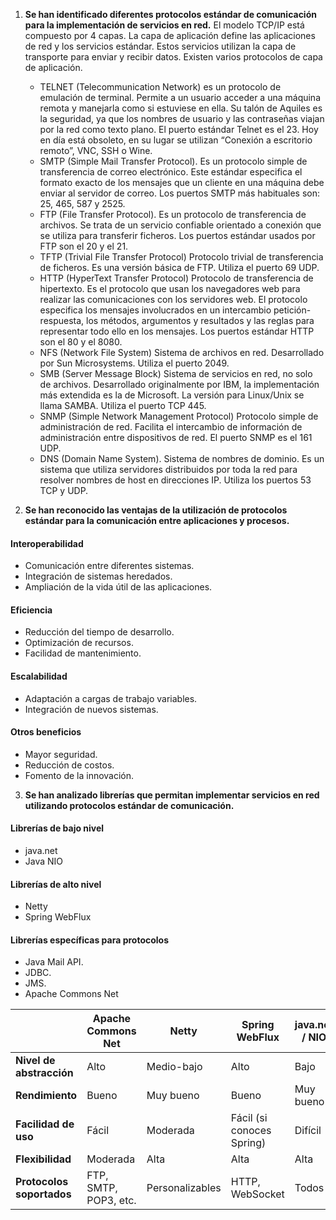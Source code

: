  1. **Se han identificado diferentes protocolos estándar de comunicación para la implementación de servicios en red.** 
El modelo TCP/IP está compuesto por 4 capas. La capa de aplicación define las aplicaciones de red y los servicios estándar. Estos servicios utilizan la capa de transporte para enviar y recibir datos. Existen varios protocolos de capa de aplicación.
	- TELNET (Telecommunication Network) es un protocolo de emulación de terminal. Permite a un usuario acceder a una máquina remota y manejarla como si estuviese en ella. Su talón de Aquiles es la seguridad, ya que los nombres de usuario y las contraseñas viajan por la red como texto plano. El puerto estándar Telnet es el 23. Hoy en día está obsoleto, en su lugar se utilizan “Conexión a escritorio remoto”, VNC, SSH o Wine.
	- SMTP (Simple Mail Transfer Protocol). Es un protocolo simple de transferencia de correo electrónico. Este estándar especifica el formato exacto de los mensajes que un cliente en una máquina debe enviar al servidor de correo. Los puertos SMTP más habituales son: 25, 465, 587 y 2525.
	- FTP (File Transfer Protocol). Es un protocolo de transferencia de archivos. Se trata de un servicio confiable orientado a conexión que se utiliza para transferir ficheros. Los puertos estándar usados por FTP son el 20 y el 21.
	- TFTP (Trivial File Transfer Protocol) Protocolo trivial de transferencia de ficheros. Es una versión básica de FTP. Utiliza el puerto 69 UDP.
	- HTTP (HyperText Transfer Protocol) Protocolo de transferencia de hipertexto. Es el protocolo que usan los navegadores web para realizar las comunicaciones con los servidores web. El protocolo especifica los mensajes involucrados en un intercambio petición-respuesta, los métodos, argumentos y resultados y las reglas para representar todo ello en los mensajes. Los puertos estándar HTTP son el 80 y el 8080.
	- NFS (Network File System) Sistema de archivos en red. Desarrollado por Sun Microsystems. Utiliza el puerto 2049.
	- SMB (Server Message Block) Sistema de servicios en red, no solo de archivos. Desarrollado originalmente por IBM, la implementación más extendida es la de Microsoft. La versión para Linux/Unix se llama SAMBA. Utiliza el puerto TCP 445.
	- SNMP (Simple Network Management Protocol) Protocolo simple de administración de red. Facilita el intercambio de información de administración entre dispositivos de red. El puerto SNMP es el 161 UDP.
	- DNS (Domain Name System). Sistema de nombres de dominio. Es un sistema que utiliza servidores distribuidos por toda la red para resolver nombres de host en direcciones IP. Utiliza los puertos 53 TCP y UDP.

2. **Se han reconocido las ventajas de la utilización de protocolos estándar para la comunicación entre aplicaciones y procesos.** 
#### Interoperabilidad 
- Comunicación entre diferentes sistemas.
- Integración de sistemas heredados.
- Ampliación de la vida útil de las aplicaciones.
#### Eficiencia
- Reducción del tiempo de desarrollo.
- Optimización de recursos.
- Facilidad de mantenimiento.
#### Escalabilidad
- Adaptación a cargas de trabajo variables.
- Integración de nuevos sistemas.
#### Otros beneficios
- Mayor seguridad.
- Reducción de costos.
- Fomento de la innovación.

3. **Se han analizado librerías que permitan implementar servicios en red utilizando protocolos estándar de comunicación.**
#### Librerías de bajo nivel
- java.net
- Java NIO
#### Librerías de alto nivel
- Netty
- Spring WebFlux
#### Librerías específicas para protocolos
- Java Mail API.
- JDBC.
- JMS.
- Apache Commons Net

|                           | Apache Commons Net    | Netty           | Spring WebFlux            | java.net / NIO |
| ------------------------- | --------------------- | --------------- | ------------------------- | -------------- |
| **Nivel de abstracción**  | Alto                  | Medio-bajo      | Alto                      | Bajo           |
| **Rendimiento**           | Bueno                 | Muy bueno       | Bueno                     | Muy bueno      |
| **Facilidad de uso**      | Fácil                 | Moderada        | Fácil (si conoces Spring) | Difícil        |
| **Flexibilidad**          | Moderada              | Alta            | Alta                      | Alta           |
| **Protocolos soportados** | FTP, SMTP, POP3, etc. | Personalizables | HTTP, WebSocket           | Todos          |

